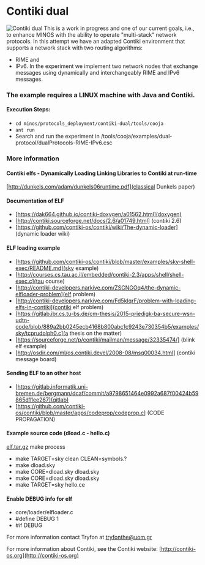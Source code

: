 Contiki dual
============================
![Contiki dual](/contiki_dual.jpg)
This is a work in progress and one of our current goals, i.e., to enhance MINOS with the ability to operate "multi-stack" network protocols. In this attempt we have an adapted Contiki environment that supports a network stack with two routing algorithms: 
* RIME and 
* IPv6. 
In the experiment we implement two network nodes that exchange messages using dynamically and interchangeably RIME and IPv6 messages.

### The example requires a LINUX machine with Java and Contiki. 

#### Execution Steps: 
* ```cd minos/protocols_deployment/contiki-dual/tools/cooja```
* ```ant run```
* Search and run the experiment in /tools/cooja/examples/dual-protocol/dualProtocols-RIME-IPv6.csc 

### More information

#### Contiki elfs - Dynamically Loading Linking Libraries to Contiki at run-time
[http://dunkels.com/adam/dunkels06runtime.pdf](classical Dunkels paper)

#### Documentation of ELF
* [https://dak664.github.io/contiki-doxygen/a01562.html](doxygen)
* [http://contiki.sourceforge.net/docs/2.6/a01749.html] (contiki 2.6)
* [https://github.com/contiki-os/contiki/wiki/The-dynamic-loader] (dynamic loader wiki)

#### ELF loading example
* [https://github.com/contiki-os/contiki/blob/master/examples/sky-shell-exec/README.md](sky example)
* [http://courses.cs.tau.ac.il/embedded/contiki-2.3/apps/shell/shell-exec.c](tau course)
* [http://contiki-developers.narkive.com/ZSCNGOq4/the-dynamic-elfloader-problem](elf problem)
* [http://contiki-developers.narkive.com/Fd5kIqrF/problem-with-loading-elfs-in-contiki](contiki elf problem)
* [https://gitlab.ibr.cs.tu-bs.de/cm-thesis/2015-priedigk-ba-secure-wsn-udtn-code/blob/889a2bb0245ecb4168b800abc1c9243e730354b5/examples/sky/tcprudolph0.c](a thesis on the matter)
* [https://sourceforge.net/p/contiki/mailman/message/32335474/] (blink elf example)
* [http://osdir.com/ml/os.contiki.devel/2008-08/msg00034.html] (contiki message board)

#### Sending ELF to an other host
* [https://gitlab.informatik.uni-bremen.de/bergmann/dcaf/commit/a9798651464e0992a687f00424b59865d11ee267](gitlab)
* [https://github.com/contiki-os/contiki/blob/master/apps/codeprop/codeprop.c] (CODE PROPAGATION)

#### Example source code (dload.c - hello.c)
[elf.tar.gz](/elf.tar.gz)
make process
* make TARGET=sky clean CLEAN=symbols.?
* make dload.sky
* make CORE=dload.sky dload.sky
* make CORE=dload.sky dload.sky
* make TARGET=sky hello.ce
#### Enable DEBUG info for elf
* core/loader/elfloader.c
* #define DEBUG 1
* #if DEBUG


For more information contact Tryfon at tryfonthe@uom.gr

For more information about Contiki, see the Contiki website:
[http://contiki-os.org](http://contiki-os.org)

